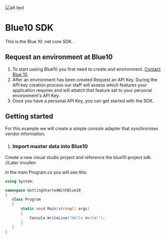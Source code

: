 ![alt text](https://login.blue10.com/Content/images/Blue10-Logo-RGB-156.png "Logo Title Text 1")
# Blue10 SDK

This is the Blue 10 .net core SDK.


## Request an environment at Blue10

1. To start useing Blue10 you first need to create and environment.
[Contact Blue 10](https://www.blue10.com/contact/).
2. After an environment has been created Request an API Key.
During the API key creation process our staff will assess which features your application requires and will attatch that feature set to your personal environment's API Key.
3. Once you have a personal API Key, you can get started with the SDK.


## Getting started

For this example we will create a simple _console_ adapter that synchronises vendor information.

1. ### Import master data into Blue10

Create a new  visual studio project and reference the blue10 project sdk.
//Later invullen

in the main Program.cs you will see this:
 ```cs
using System;

namespace GettingStartedWithBlue10
{
    class Program
    {
        static void Main(string[] args)
        {
            Console.WriteLine("Hello World!");
        }
    }
}
 ```




 